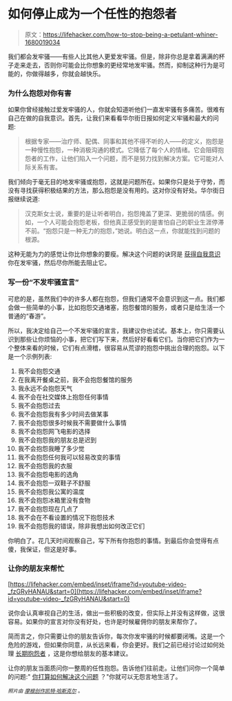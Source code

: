 # 如何停止成为一个任性的抱怨者

> 原文：<https://lifehacker.com/how-to-stop-being-a-petulant-whiner-1680019034>

我们都会发牢骚——有些人比其他人更爱发牢骚。但是，除非你总是拿着满满的杯子走来走去，否则你可能会比你想象的更经常地发牢骚。然而，抑制这种行为是可能的，你做得越多，你就会越快乐。



### 为什么抱怨对你有害

如果你曾经接触过爱发牢骚的人，你就会知道听他们一直发牢骚有多痛苦。很难有自己在做的自我意识。首先，让我们来看看华尔街日报如何定义牢骚和最大的问题:

> 根据专家——治疗师、配偶、同事和其他不得不听的人——的定义，抱怨是一种慢性抱怨，一种消极沟通的模式。它降低了每个人的情绪。它会阻碍抱怨者的工作，让他们陷入一个问题，而不是努力找到解决方案。它可能对人际关系有害。

我们倾向于毫无目的地发牢骚或抱怨，这就是问题所在。如果你只是处于守势，而没有寻找获得积极结果的方法，那么抱怨是没有用的。这对你没有好处。华尔街日报继续说道:

> 汉克斯女士说，重要的是让听者明白，抱怨掩盖了更深、更脆弱的情感。例如，一个人可能会抱怨老板，但他真正感受到的是害怕自己的职业生涯停滞不前。“抱怨只是一种无力的抱怨，”她说。明白这一点，你就能找到问题的根源。

这种无能为力的感觉让你比你想象的要瘦。解决这个问题的诀窍是 [获得自我意识](https://lifehacker.com/the-importance-of-self-awareness-and-how-to-become-mor-1624744518) 你在发牢骚，然后尽你所能去阻止它。

### 写一份“不发牢骚宣言”

可悲的是，虽然我们中的许多人都在抱怨，但我们通常不会意识到这一点。我们都会做一些简单的小事，比如抱怨交通堵塞，抱怨餐馆的服务，或者只是给生活一个普通的“春游”。

所以，我决定给自己一个不发牢骚的宣言，我建议你也试试。基本上，你只需要认识到那些让你烦恼的小事，把它们写下来，然后好好看看它们。当你把它们作为一个整体来看的时候，它们有点滑稽，很容易从荒谬的抱怨中挑出合理的抱怨。以下是一个示例列表:

1.  我不会抱怨交通
2.  在我离开餐桌之前，我不会抱怨餐馆的服务
3.  我永远不会抱怨天气
4.  我不会在社交媒体上抱怨任何事情
5.  我不会抱怨过去
6.  我不会抱怨我有多少时间去做某事
7.  我不会抱怨很多时候我不需要做什么事情
8.  我不会抱怨网飞电影的选择
9.  我不会抱怨我的朋友总是迟到
10.  我不会抱怨我睡了多少觉
11.  我不会抱怨任何我可以轻易改变的事情
12.  我不会抱怨我的衣服
13.  我不会抱怨电影的选角
14.  我不会抱怨一双鞋子不舒服
15.  我不会抱怨我公寓的温度
16.  我不会抱怨冰箱里没有食物
17.  我不会抱怨现在几点了
18.  我不会在不看设置的情况下抱怨技术
19.  我不会抱怨我的错误，除非我想出如何改正它们

你明白了。花几天时间观察自己，写下所有你抱怨的事情。到最后你会觉得有点傻，我保证，但这是好事。

### 让你的朋友来帮忙

 [https://lifehacker.com/embed/inset/iframe?id=youtube-video-_fzGRyHANAU&start=0](https://lifehacker.com/embed/inset/iframe?id=youtube-video-_fzGRyHANAU&start=0) 

说你会认真审视自己的生活，做出一些积极的改变，但实际上并没有这样做，这很容易。如果你的宣言对你没有好处，也许是时候雇佣你的朋友来帮你了。

简而言之，你只需要让你的朋友告诉你，每次你发牢骚的时候都要闭嘴。这是一个危险的游戏，但如果你同意，从长远来看，你会更好。我们之前已经讨论过如何处理 [长期抱怨者](http://lifehacker.com/how-to-deal-with-chronic-complainers-1668185689) ，这是你想给朋友的基本建议。

让你的朋友当面质问你一整周的任性抱怨。告诉他们往前走。让他们问你一个简单的问题:" [你打算如何解决这个问题](https://lifehacker.com/handle-complainers-by-asking-them-how-they-intend-to-fi-1651470426) ？"你就可以无怨言地生活了。

<small>*照片由*</small> [<small>*摩根创作*</small>](http://www.shutterstock.com/pic.mhtml?id=90637474&src=id)<small></small>*[<small>*凯特·哈斯克尔*</small>](https://www.flickr.com/photos/fuzzcat/35196832/in/photolist-65oX4w-9iKs1Z-kgy9t-2jqkjo-47BCUH-47FLMN-6u2WjW-6CdjnU-rN976-EJJ76-76oYaZ-76oYgB-76oYmc-47oMW-8vykX-b1WpnM-4BFdfo-6zs1xr-6zs1hz-p5WB-95tz6K-fMS2Np-nbHEeZ-dvSKWU-m1a8KV-bS554X-bS53rM-6AfXqM-aZGQdP-7L8N9d-5vkdCo-eduyut-7HFed-48PRAs-bKumFR-bDaib5-bS51wP-bDahn9-bS511g-f5cbWr-bS53ck-bDaiBy-bDanJq-bS568g-bS55qi-bS558e-bS56a6-bS55RD-bDamCC-bDakGL) <small>*。*</small>*
